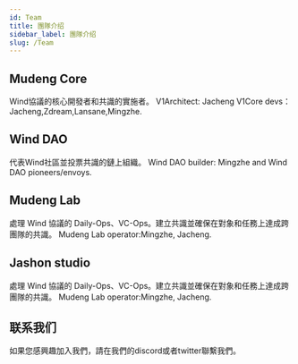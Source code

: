 ```yaml
---
id: Team
title: 團隊介绍
sidebar_label: 團隊介绍
slug: /Team
---
```


## Mudeng Core
Wind協議的核心開發者和共識的實施者。
V1Architect: Jacheng 
V1Core devs：Jacheng,Zdream,Lansane,Mingzhe. 

## Wind DAO
代表Wind社區並投票共識的鏈上組織。 
Wind DAO builder: Mingzhe and Wind DAO pioneers/envoys. 

## Mudeng Lab
處理 Wind 協議的 Daily-Ops、VC-Ops。建立共識並確保在對象和任務上達成跨團隊的共識。 
Mudeng Lab operator:Mingzhe, Jacheng. 

## Jashon studio
處理 Wind 協議的 Daily-Ops、VC-Ops。建立共識並確保在對象和任務上達成跨團隊的共識。 
Mudeng Lab operator:Mingzhe, Jacheng. 

## 联系我们 

如果您感興趣加入我們，請在我們的discord或者twitter聯繫我們。 
